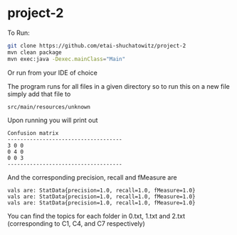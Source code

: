 # project-2

To Run:

```bash
git clone https://github.com/etai-shuchatowitz/project-2
mvn clean package
mvn exec:java -Dexec.mainClass="Main"
```

Or run from your IDE of choice

The program runs for all files in a given directory so to run this on a new file simply add that file to

`src/main/resources/unknown`

Upon running you will print out 

```
Confusion matrix
------------------------------------
3 0 0 
0 4 0 
0 0 3 
------------------------------------
```

And the corresponding precision, recall and fMeasure are
```
vals are: StatData{precision=1.0, recall=1.0, fMeasure=1.0}
vals are: StatData{precision=1.0, recall=1.0, fMeasure=1.0}
vals are: StatData{precision=1.0, recall=1.0, fMeasure=1.0}
```

You can find the topics for each folder in 0.txt, 1.txt and 2.txt (corresponding to C1, C4, and C7 respectively)